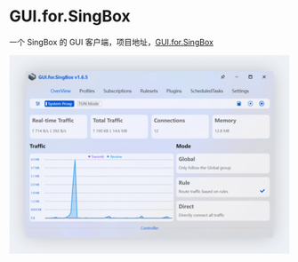 # GUI.for.SingBox

一个 SingBox 的 GUI 客户端，项目地址，[GUI.for.SingBox](https://github.com/GUI-for-Cores/GUI.for.SingBox)

![](/gfs/resources/preview.png)
